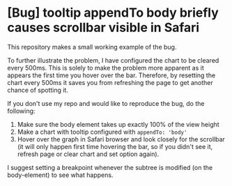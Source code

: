 [Bug] tooltip appendTo body briefly causes scrollbar visible in Safari
=====

This repository makes a small working example of the bug.

To further illustrate the problem, I have configured the chart to be cleared every 500ms.
This is solely to make the problem more apparent as it appears the first time you hover over the bar.
Therefore, by resetting the chart every 500ms it saves you from refreshing the page to get another chance of spotting it.

If you don't use my repo and would like to reproduce the bug, do the following:

1. Make sure the body element takes up exactly 100% of the view height
2. Make a chart with tooltip configured with `appendTo: 'body'`
3. Hover over the graph in Safari browser and look closely for the scrollbar (it will only happen first time hovering the bar, so if you didn't see it, refresh page or clear chart and set option again).

I suggest setting a breakpoint whenever the subtree is modified (on the body-element) to see what happens.

